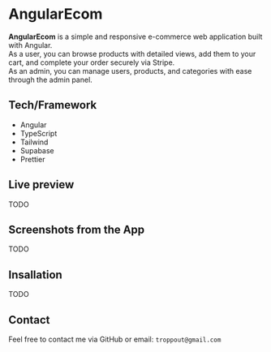 # AngularEcom

**AngularEcom** is a simple and responsive e-commerce web application built with Angular. <br>
As a user, you can browse products with detailed views, add them to your cart, and complete your order securely via Stripe. <br>
As an admin, you can manage users, products, and categories with ease through the admin panel. <br>

## Tech/Framework

- Angular
- TypeScript
- Tailwind
- Supabase
- Prettier

## Live preview

TODO

## Screenshots from the App

TODO

## Insallation

TODO

## Contact

Feel free to contact me via GitHub or email: `troppout@gmail.com`

